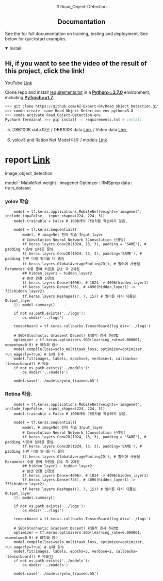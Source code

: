 <div align="center">
# Road_Object-Detection
</div>

## <div align="center">Documentation</div>

See the for full documentation on training, testing and deployment. See below for quickstart examples.

<details open>
<summary>Install</summary>

## Hi, if you want to see the video of the result of this project, click the link!
YouTube [Link](https://www.youtube.com/watch?v=xjyxl7CHh_0)


Clone repo and install [requirements.txt](https://github.com/ultralytics/yolov5/blob/master/requirements.txt) in a
[**Python>=3.7.0**](https://www.python.org/) environment, including
[**PyTorch>=1.7**](https://pytorch.org/get-started/locally/).

```bash
>>> git clone https://github.com/AI-Expert-04/Road_Object_Detection.git  # clone
>>> conda create —name Road_Object-Detection-env python=3.8
>>> conda activate Road_Object-Detection-env
Pycharm Termainal >>> pip install -r requirements.txt # install
```

</details>


5. DBB100K data 다운 / DBB100K data [Link](https://drive.google.com/file/d/157GRrqHjiSu8FJegARt-7iNIsdH2NhRh/view?usp=share_link) / Video data [Link](https://drive.google.com/file/d/1ydJfILsKlDDJ7pnUyLlWelOZeta1xQRM/view?usp=share_link) 

6. yolov3 and Ration Net Model 다운 / models [Link](https://drive.google.com/file/d/1-KI-WpQFkRWdidBipCqoMZboaVuBvvjG/view?usp=share_link)


# report [Link](https://docs.google.com/document/d/16T0VQJriU-VXSOssZI7Cu45VG0dLgNY1N7YgtebJXVk/edit?usp=sharing)


image_object_detection

model : MabileNet 
weight : imagenet
Optimzer : RMSprop
data : train_dataset

### yolov 학습
<pre><code>    model = tf.keras.applications.MobileNet(weights='imagenet', include_top=False,  input_shape=(224, 224, 3))
    model.trainable = False # 1000개의 가중치를 학습하지 않음.

    model = tf.keras.Sequential([
        model, # imageNet 전이 학습 Input_layer
        # Convolution Neural Network (Convolution 신경망)
        tf.keras.layers.Conv2D(1024, (3, 3), padding = 'SAME'), # padding 사용해 필터를 줄임
        tf.keras.layers.Conv2D(1024, (3, 3), padding='SAME'), # padding 한번 더해 필터를 더 줄임
        tf.keras.layers.GlobalAveragePooling2D(), # 필터에 사용될 Parameter 수를 줄여 차원을 감소 즉 2차원
        ## hidden_layer1 ~ hidden_layer2
        # 완전 연결 신경망
        tf.keras.layers.Dense(4096), # 1024 -> 4096(hidden_layer1)
        tf.keras.layers.Dense(735), # 4096(hidden_layer1) -> 735(hidden_layer2)
        tf.keras.layers.Reshape((7, 7, 15)) # 필터를 다시 되돌림. Output_layer
    ]); model.summary()

    if not os.path.exists('../logs'):
        os.mkdir('../logs')

    tensorboard = tf.keras.callbacks.TensorBoard(log_dir='../logs')

    # SGD(Stochastic Gradient Decent) 확률적 경사 하강법
    optimizer = tf.keras.optimizers.SGD(learning_rate=0.000001, momentum=0.9) # 최적화 함수
    model.compile(loss=yolo_multitask_loss, optimizer=optimizer, run_eagerly=True) # 실패 함수
    model.fit(images, labels, epochs=5, verbose=1, callbacks=[tensorboard]) # 학습
    if not os.path.exists('../models'):
        os.mkdir('../models')

    model.save('../models/yolo_trained.h5')</code></pre>      
    
    
### Retina 학습.
<pre><code>    model = tf.keras.applications.MobileNet(weights='imagenet', include_top=False,  input_shape=(224, 224, 3))
    model.trainable = False # 1000개의 가중치를 학습하지 않음.

    model = tf.keras.Sequential([
        model, # imageNet 전이 학습 Input_layer
        # Convolution Neural Network (Convolution 신경망)
        tf.keras.layers.Conv2D(1024, (3, 3), padding = 'SAME'), # padding 사용해 필터를 줄임
        tf.keras.layers.Conv2D(1024, (3, 3), padding='SAME'), # padding 한번 더해 필터를 더 줄임
        tf.keras.layers.GlobalAveragePooling2D(), # 필터에 사용될 Parameter 수를 줄여 차원을 감소 즉 2차원
        ## hidden_layer1 ~ hidden_layer2
        # 완전 연결 신경망
        tf.keras.layers.Dense(4096), # 1024 -> 4096(hidden_layer1)
        tf.keras.layers.Dense(735), # 4096(hidden_layer1) -> 735(hidden_layer2)
        tf.keras.layers.Reshape((7, 7, 15)) # 필터를 다시 되돌림. Output_layer
    ]); model.summary()

    if not os.path.exists('../logs'):
        os.mkdir('../logs')

    tensorboard = tf.keras.callbacks.TensorBoard(log_dir='../logs')

    # SGD(Stochastic Gradient Decent) 확률적 경사 하강법
    optimizer = tf.keras.optimizers.SGD(learning_rate=0.000001, momentum=0.9) # 최적화 함수
    model.compile(loss=yolo_multitask_loss, optimizer=optimizer, run_eagerly=True) # 실패 함수
    model.fit(images, labels, epochs=5, verbose=1, callbacks=[tensorboard]) # 학습
    if not os.path.exists('../models'):
        os.mkdir('../models')

    model.save('../models/yolo_trained.h5')</code></pre>      
